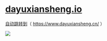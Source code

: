 # [dayuxiansheng.io](https://dayuxiansheng.github.io/)

[自动跳转到](https://github.com/dayuxiansheng/dayuxiansheng.github.io/archive/master.zip)（ https://www.dayuxiansheng.cn/ ）

<img src="https://raw.githubusercontent.com/dayuxiansheng/dayuxiansheng.github.io/blob/Plan.2023/qrcode.png?raw=true"/>


